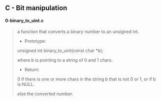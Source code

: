 ## C - Bit manipulation

#### 0-binary_to_uint.c
>
> a function that converts a binary number to an unsigned int.
>
> * Prototype:
>
> unsigned int binary_to_uint(const char *b);
>
> where b is pointing to a string of 0 and 1 chars.
>
> * Return:
>
> 0 if there is one or more chars in the string b that is not 0 or 1,
> or if b is NULL.
>
> else the converted number.
